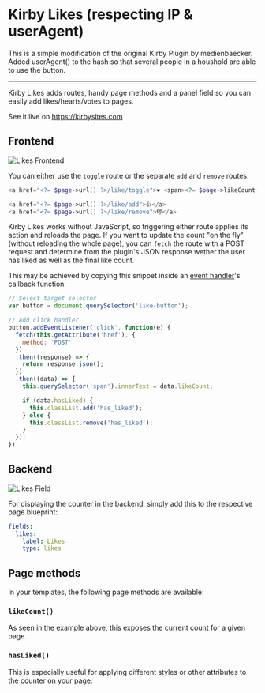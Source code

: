 # Kirby Likes (respecting IP & userAgent)

This is a simple modification of the original Kirby Plugin by medienbaecker.
Added userAgent() to the hash so that several people in a houshold are able to use the button.

--- 

Kirby Likes adds routes, handy page methods and a panel field so you can easily add likes/hearts/votes to pages.

See it live on https://kirbysites.com

## Frontend

![Likes Frontend](https://user-images.githubusercontent.com/7975568/75246246-af5a5100-57cf-11ea-9021-0c1d0e33cb33.gif)

You can either use the `toggle` route or the separate `add` and `remove` routes.

```php
<a href="<?= $page->url() ?>/like/toggle">❤️ <span><?= $page->likeCount() ?></span></a>

<a href="<?= $page->url() ?>/like/add">👍</a>
<a href="<?= $page->url() ?>/like/remove">👎</a>
```

Kirby Likes works without JavaScript, so triggering either route applies its action and reloads the page. If you want to update the count "on the fly" (without reloading the whole page), you can `fetch` the route with a POST request and determine from the plugin's JSON response wether the user has liked as well as the final like count.

This may be achieved by copying this snippet inside an [event handler](https://developer.mozilla.org/en-US/docs/Web/API/EventTarget/addEventListener)'s callback function:

```js
// Select target selector
var button = document.querySelector('like-button');

// Add click handler
button.addEventListener('click', function(e) {
  fetch(this.getAttribute('href'), {
    method: 'POST'
  })
  .then((response) => {
    return response.json();
  })
  .then((data) => {
    this.querySelector('span').innerText = data.likeCount;

    if (data.hasLiked) {
      this.classList.add('has_liked');
    } else {
      this.classList.remove('has_liked');
    }
  });
})
```

## Backend

![Likes Field](https://user-images.githubusercontent.com/7975568/75246430-08c28000-57d0-11ea-88f3-783abe8cc0aa.png)

For displaying the counter in the backend, simply add this to the respective page blueprint:

```yml
fields:
  likes:
    label: Likes
    type: likes
```

## Page methods

In your templates, the following page methods are available:

### `likeCount()`
As seen in the example above, this exposes the current count for a given page.

### `hasLiked()`
This is especially useful for applying different styles or other attributes to the counter on your page. 
